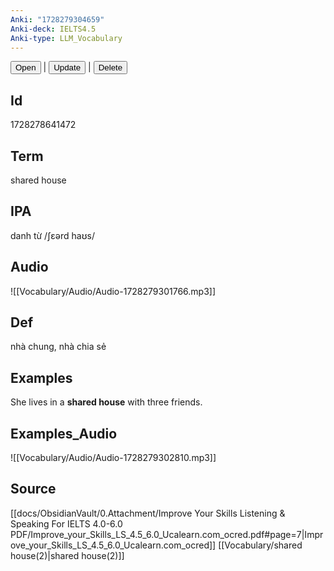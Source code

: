 ```yaml
---
Anki: "1728279304659"
Anki-deck: IELTS4.5
Anki-type: LLM_Vocabulary
---
```

<button class="anki-btn-open">Open</button> | <button class="anki-btn-update">Update</button> | <button class="anki-btn-delete">Delete</button>

## Id
1728278641472
## Term
shared house
## IPA
danh từ /ʃɛərd haʊs/
## Audio
 ![[Vocabulary/Audio/Audio-1728279301766.mp3]]
## Def
 nhà chung, nhà chia sẻ

## Examples
She lives in a **shared house** with three friends. 

## Examples_Audio
![[Vocabulary/Audio/Audio-1728279302810.mp3]]
## Source
 [[docs/ObsidianVault/0.Attachment/Improve Your Skills Listening & Speaking For IELTS 4.0-6.0 PDF/Improve_your_Skills_LS_4.5_6.0_Ucalearn.com_ocred.pdf#page=7|Improve_your_Skills_LS_4.5_6.0_Ucalearn.com_ocred]] [[Vocabulary/shared house(2)|shared house(2)]]